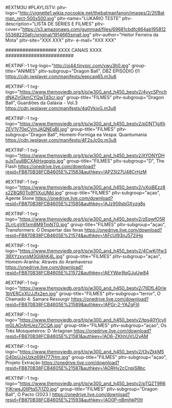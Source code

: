 #EXTM3U
#PLAYLISTV: pltv-logo="http://vignette1.wikia.nocookie.net/thebatmanfanon/images/2/2f/Batman_rect-500x500.jpg" pltv-name="LUKARIO TESTE" pltv-description="LISTA DE SÉRIES E FILMES" pltv-cover="https://s3.amazonaws.com/gumroad/files/69681cbdfc664ab19581255368220afc/original/1914665small.jpg" pltv-author="Heitor Ferreira da Mota" pltv-site="XXX XXX" pltv- e-mail="XXX XXX"


################## XXXX CANAIS XXXX ########################

#EXTINF:-1 tvg-logo="http://oi44.tinypic.com/vwu3h0.jpg" group-title="ANIMES" pltv-subgroup="Dragon Ball", DBZ EPISÓDIO 01
https://cdn.jwplayer.com/manifests/eepcaq65.m3u8

#EXTINF:-1 tvg-logo="https://www.themoviedb.org/t/p/w300_and_h450_bestv2/4yycSPnchdNAZirGkmCYQwTd3cr.jpg" group-title="FILMES" pltv-subgroup="Dragon Ball", Guardiões da Galáxia - Vol.3
https://cdn.jwplayer.com/manifests/4q0VkixG.m3u8

#EXTINF:-1 tvg-logo="https://www.themoviedb.org/t/p/w300_and_h450_bestv2/pDNT1gXhZEV1V70eCVmJAQNEqBl.jpg" group-title="FILMES" pltv-subgroup="Dragon Ball", Homem-Formiga ea Vespa: Quantumania
https://cdn.jwplayer.com/manifests/4F2sJc0o.m3u8

#EXTINF:-1 tvg-logo="https://www.themoviedb.org/t/p/w300_and_h450_bestv2/itYONYDHpJqTuu8BCXAtHxgpglq.jpg" group-title="FILMES" pltv-subgroup="D", The Flash
https://onedrive.live.com/download?resid=FB870B38FCB4605E%21583&authkey=!APZ5I27U48CrHzM


#EXTINF:-1 tvg-logo="https://www.themoviedb.org/t/p/w300_and_h450_bestv2/yXoiBEzz8s2Z8QR0To9f1iXuUMd.jpg" group-title="FILMES" pltv-subgroup="açao", Agente Stone
https://onedrive.live.com/download?resid=FB870B38FCB4605E%21585&authkey=!AJz959sbGXyzg8s

#EXTINF:-1 tvg-logo="https://www.themoviedb.org/t/p/w300_and_h450_bestv2/zEqwfO5R2LrrLgV61xm8M9TmNTG.jpg" group-title="FILMES" pltv-subgroup="açao", Transformers: O Despertar das feras
https://onedrive.live.com/download?resid=FB870B38FCB4605E%21574&authkey=!AFcUI93nJ572iHg



#EXTINF:-1 tvg-logo="https://www.themoviedb.org/t/p/w300_and_h450_bestv2/4CwKj1fw33BXYzxvrpM3GlAhK4L.jpg" group-title="FILMES" pltv-subgroup="açao", Homem-Aranha: Através do Aranhaverso
https://onedrive.live.com/download?resid=FB870B38FCB4605E%21572&authkey=!AEYWqrRqGJuUw84


#EXTINF:-1 tvg-logo="https://www.themoviedb.org/t/p/w300_and_h450_bestv2/7IlDfL40rIe1bVERCxXUJJfx2en.jpg" group-title="FILMES" pltv-subgroup="terror", O Chamado 4: Samara Ressurgir
https://onedrive.live.com/download?resid=FB870B38FCB4605E%21589&authkey=!APGr-2-YAZgFliI



#EXTINF:-1 tvg-logo="https://www.themoviedb.org/t/p/w300_and_h450_bestv2/tps40YlcyllmGLAOrAHUez72CQA.jpg" group-title="FILMES" pltv-subgroup="açao", Os Três Mosqueteiros: D 'Artagnan
https://onedrive.live.com/download?resid=FB870B38FCB4605E%21581&authkey=!AO6-ZKhhUVU2yAM


#EXTINF:-1 tvg-logo="https://www.themoviedb.org/t/p/w300_and_h450_bestv2/t3vZkkM5G40pUJxUzkz69H777Hm.jpg" group-title="FILMES" pltv-subgroup="açao", Projeto Extração
https://onedrive.live.com/download?resid=FB870B38FCB4605E%21587&authkey=!AORHv2cCnpiS8bc

#EXTINF:-1 tvg-logo="https://www.themoviedb.org/t/p/w300_and_h450_bestv2/pTQZT9R6YjKrweJ0llPtq57j1Z0.jpg" group-title="FILMES" pltv-subgroup="Dragon Ball", O Pacto (2023 )
https://onedrive.live.com/download?resid=FB870B38FCB4605E%21593&authkey=!AO0P-nBmjhkP0tI
